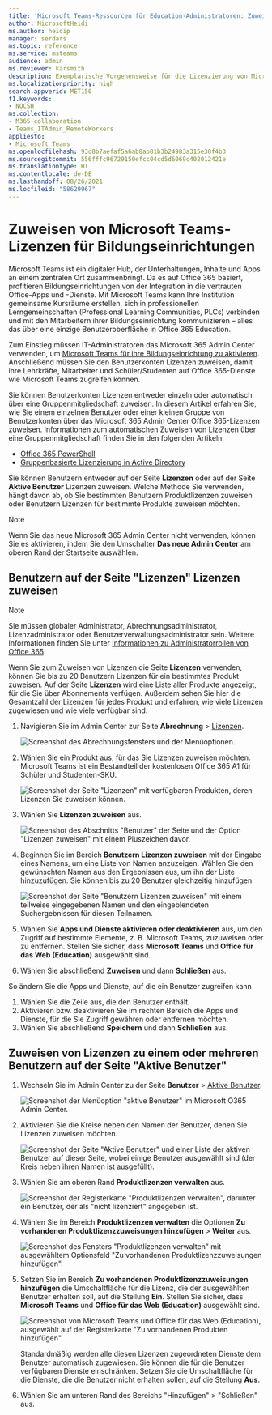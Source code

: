 ```yaml
---
title: 'Microsoft Teams-Ressourcen für Education-Administratoren: Zuweisen von Teams-Lizenzen für EDU'
author: MicrosoftHeidi
ms.author: heidip
manager: serdars
ms.topic: reference
ms.service: msteams
audience: admin
ms.reviewer: karsmith
description: Exemplarische Vorgehensweise für die Lizenzierung von Microsoft Teams für Bildungseinrichtungen.
ms.localizationpriority: high
search.appverid: MET150
f1.keywords:
- NOCSH
ms.collection:
- M365-collaboration
- Teams_ITAdmin_RemoteWorkers
appliesto:
- Microsoft Teams
ms.openlocfilehash: 93d8b7aefaf5a6ab8ab81b3b24983a315e30f4b3
ms.sourcegitcommit: 556fffc96729150efcc04cd5d6069c402012421e
ms.translationtype: HT
ms.contentlocale: de-DE
ms.lasthandoff: 08/26/2021
ms.locfileid: "58629967"
---
```

# <a name="assign-microsoft-teams-licenses-for-edu"></a>Zuweisen von Microsoft Teams-Lizenzen für Bildungseinrichtungen

Microsoft Teams ist ein digitaler Hub, der Unterhaltungen, Inhalte und Apps an einem zentralen Ort zusammenbringt. Da es auf Office 365 basiert, profitieren Bildungseinrichtungen von der Integration in die vertrauten Office-Apps und -Dienste. Mit Microsoft Teams kann Ihre Institution gemeinsame Kursräume erstellen, sich in professionellen Lerngemeinschaften (Professional Learning Communities, PLCs) verbinden und mit den Mitarbeitern ihrer Bildungseinrichtung kommunizieren – alles das über eine einzige Benutzeroberfläche in Office 365 Education.

Zum Einstieg müssen IT-Administratoren das Microsoft 365 Admin Center verwenden, um [Microsoft Teams für ihre Bildungseinrichtung zu aktivieren](/microsoft-365/education/intune-edu-trial/enable-microsoft-teams).
Anschließend müssen Sie den Benutzerkonten Lizenzen zuweisen, damit ihre Lehrkräfte, Mitarbeiter und Schüler/Studenten auf Office 365-Dienste wie Microsoft Teams zugreifen können.

Sie können Benutzerkonten Lizenzen entweder einzeln oder automatisch über eine Gruppenmitgliedschaft zuweisen. In diesem Artikel erfahren Sie, wie Sie einem einzelnen Benutzer oder einer kleinen Gruppe von Benutzerkonten über das Microsoft 365 Admin Center Office 365-Lizenzen zuweisen. Informationen zum automatischen Zuweisen von Lizenzen über eine Gruppenmitgliedschaft finden Sie in den folgenden Artikeln:

- [Office 365 PowerShell](/office365/enterprise/powershell/assign-licenses-to-user-accounts-with-office-365-powershell)
- [Gruppenbasierte Lizenzierung in Active Directory](/azure/active-directory/users-groups-roles/licensing-groups-assign)

Sie können Benutzern entweder auf der Seite **Lizenzen** oder auf der Seite **Aktive Benutzer** Lizenzen zuweisen. Welche Methode Sie verwenden, hängt davon ab, ob Sie bestimmten Benutzern Produktlizenzen zuweisen oder Benutzern Lizenzen für bestimmte Produkte zuweisen möchten.

> [!NOTE]
> Wenn Sie das neue Microsoft 365 Admin Center nicht verwenden, können Sie es aktivieren, indem Sie den Umschalter **Das neue Admin Center** am oberen Rand der Startseite auswählen.

## <a name="assign-licenses-to-users-on-the-licenses-page"></a>Benutzern auf der Seite "Lizenzen" Lizenzen zuweisen

> [!NOTE]
> Sie müssen globaler Administrator, Abrechnungsadministrator, Lizenzadministrator oder Benutzerverwaltungsadministrator sein. Weitere Informationen finden Sie unter [Informationen zu Administratorrollen von Office 365](/microsoft-365/admin/add-users/about-admin-roles).

Wenn Sie zum Zuweisen von Lizenzen die Seite **Lizenzen** verwenden, können Sie bis zu 20 Benutzern Lizenzen für ein bestimmtes Produkt zuweisen. Auf der Seite **Lizenzen** wird eine Liste aller Produkte angezeigt, für die Sie über Abonnements verfügen. Außerdem sehen Sie hier die Gesamtzahl der Lizenzen für jedes Produkt und erfahren, wie viele Lizenzen zugewiesen und wie viele verfügbar sind.

1. Navigieren Sie im Admin Center zur Seite **Abrechnung** > [Lizenzen](https://go.microsoft.com/fwlink/p/?linkid=842264).

   ![Screenshot des Abrechnungsfensters und der Menüoptionen.](media/EDU-Lic-Billing-License.png)
2. Wählen Sie ein Produkt aus, für das Sie Lizenzen zuweisen möchten. Microsoft Teams ist ein Bestandteil der kostenlosen Office 365 A1 für Schüler und Studenten-SKU.

   ![Screenshot der Seite "Lizenzen" mit verfügbaren Produkten, deren Lizenzen Sie zuweisen können.](media/EDU-Lic-Licenses-Products.png)
3. Wählen Sie **Lizenzen zuweisen** aus.

   ![Screenshot des Abschnitts "Benutzer" der Seite und der Option "Lizenzen zuweisen" mit einem Pluszeichen davor.](media/EDU-Lic-Assign-Licenses.png)
4. Beginnen Sie im Bereich **Benutzern Lizenzen zuweisen** mit der Eingabe eines Namens, um eine Liste von Namen anzuzeigen. Wählen Sie den gewünschten Namen aus den Ergebnissen aus, um ihn der Liste hinzuzufügen. Sie können bis zu 20 Benutzer gleichzeitig hinzufügen.

   ![Screenshot der Seite "Benutzern Lizenzen zuweisen" mit einem teilweise eingegebenen Namen und den eingeblendeten Suchergebnissen für diesen Teilnamen.](media/EDU-Lic-Assign-Licenses-Users.png)
5. Wählen Sie **Apps und Dienste aktivieren oder deaktivieren** aus, um den Zugriff auf bestimmte Elemente, z. B. Microsoft Teams, zuzuweisen oder zu entfernen. Stellen Sie sicher, dass **Microsoft Teams** und **Office für das Web (Education)** ausgewählt sind.
6. Wählen Sie abschließend **Zuweisen** und dann **Schließen** aus.

So ändern Sie die Apps und Dienste, auf die ein Benutzer zugreifen kann

1. Wählen Sie die Zeile aus, die den Benutzer enthält.
1. Aktivieren bzw. deaktivieren Sie im rechten Bereich die Apps und Dienste, für die Sie Zugriff gewähren oder entfernen möchten.
1. Wählen Sie abschließend **Speichern** und dann **Schließen** aus.

## <a name="assign-licenses-to-an-individual-or-multiple-users-on-the-active-users-page"></a>Zuweisen von Lizenzen zu einem oder mehreren Benutzern auf der Seite "Aktive Benutzer"

1. Wechseln Sie im Admin Center zu der Seite **Benutzer** > [Aktive Benutzer](https://go.microsoft.com/fwlink/p/?linkid=834822).

   ![Screenshot der Menüoption "aktive Benutzer" im Microsoft O365 Admin Center.](media/EDU-Lic-Active-Users.png)
2. Aktivieren Sie die Kreise neben den Namen der Benutzer, denen Sie Lizenzen zuweisen möchten.

   ![Screenshot der Seite "Aktive Benutzer" und einer Liste der aktiven Benutzer auf dieser Seite, wobei einige Benutzer ausgewählt sind (der Kreis neben ihren Namen ist ausgefüllt).](media/EDU-Lic-Active-Users-List.png)
3. Wählen Sie am oberen Rand **Produktlizenzen verwalten** aus.

   ![Screenshot der Registerkarte "Produktlizenzen verwalten", darunter ein Benutzer, der als "nicht lizenziert" angegeben ist.](media/EDU-Lic-Manage-Product-Licenses.png)
4. Wählen Sie im Bereich **Produktlizenzen verwalten** die Optionen **Zu vorhandenen Produktlizenzzuweisungen hinzufügen** > **Weiter** aus.

   ![Screenshot des Fensters "Produktlizenzen verwalten" mit ausgewähltem Optionsfeld "Zu vorhandenen Produktlizenzzuweisungen hinzufügen".](media/EDU-Lic-Add-Existing-Product.png)
5. Setzen Sie im Bereich **Zu vorhandenen Produktlizenzzuweisungen hinzufügen** die Umschaltfläche für die Lizenz, die der ausgewählten Benutzer erhalten soll, auf die Stellung **Ein**. Stellen Sie sicher, dass **Microsoft Teams** und **Office für das Web (Education)** ausgewählt sind.

   ![Screenshot von Microsoft Teams und Office für das Web (Education), ausgewählt auf der Registerkarte "Zu vorhandenen Produkten hinzufügen".](media/EDU-Lic-Add-Existing-Products.png)

   Standardmäßig werden alle diesen Lizenzen zugeordneten Dienste dem Benutzer automatisch zugewiesen. Sie können die für die Benutzer verfügbaren Dienste einschränken. Setzen Sie die Umschaltfläche für die Dienste, die die Benutzer nicht erhalten sollen, auf die Stellung **Aus**.
6. Wählen Sie am unteren Rand des Bereichs "Hinzufügen" > "Schließen" aus.